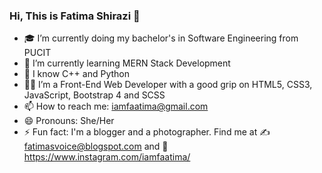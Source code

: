### Hi, This is Fatima Shirazi 👋




- 🎓 I’m currently doing my bachelor's in Software Engineering from PUCIT
- 🌱 I’m currently learning MERN Stack Development
- 🌱 I know C++ and Python
- 👩‍💼 I’m a Front-End Web Developer with a good grip on HTML5, CSS3, JavaScript, Bootstrap 4 and SCSS
- 📫 How to reach me: iamfaatima@gmail.com
- 😄 Pronouns: She/Her
- ⚡ Fun fact: I'm a blogger and a photographer. Find me at ✍️fatimasvoice@blogspot.com and 📸https://www.instagram.com/iamfaatima/

